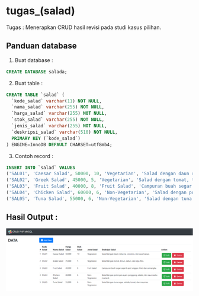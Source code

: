# tugas_(salad)

Tugas : 
Menerapkan CRUD hasil revisi pada studi kasus pilihan. 

## Panduan database

1. Buat database :
```sql
CREATE DATABASE salada;
```

2. Buat table :
```sql
CREATE TABLE `salad` (
  `kode_salad` varchar(11) NOT NULL,
  `nama_salad` varchar(255) NOT NULL,
  `harga_salad` varchar(255) NOT NULL,
  `stok_salad` varchar(255) NOT NULL,
  `jenis_salad` varchar(255) NOT NULL,
  `deskripsi_salad` varchar(510) NOT NULL,
  PRIMARY KEY (`kode_salad`)
) ENGINE=InnoDB DEFAULT CHARSET=utf8mb4;
```

3. Contoh record :
```sql
INSERT INTO `salad` VALUES
('SAL01', 'Caesar Salad', 50000, 10, 'Vegetarian', 'Salad dengan daun romaine, croutons, dan saus Caesar.'), 
('SAL02', 'Greek Salad', 45000, 5, 'Vegetarian', 'Salad dengan tomat, timun, zaitun, dan keju feta.'), 
('SAL03', 'Fruit Salad', 40000, 8, 'Fruit Salad', 'Campuran buah segar seperti apel, anggur, kiwi, dan semangka.'), 
('SAL04', 'Chicken Salad', 60000, 6, 'Non-Vegetarian', 'Salad dengan potongan ayam panggang, selada, dan saus madu-mustard.'), 
('SAL05', 'Tuna Salad', 55000, 6, 'Non-Vegetarian', 'Salad dengan tuna segar, selada, tomat, dan mayones.');
```

## Hasil Output :
![tugas-prakppw9](https://raw.githubusercontent.com/Itsnope/Kuliah/main/PPW/ppw9_(CRUD1)/tugas-prakppw9.png)